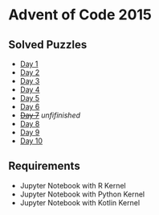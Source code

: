 # Advent of Code 2015

## Solved Puzzles
- [Day 1](01/aoc2015-day01.md)
- [Day 2](02/aoc2015-day02.md)
- [Day 3](03/aoc2015-day3.md)
- [Day 4](04/aoc2015-day4.md)
- [Day 5](05/aoc2015-day05.md)
- [Day 6](06/aoc2015-day06.md)
- [~~Day 7~~](07/aoc2015-day07.md) *unfifinished*
- [Day 8](08/aoc2015-day08.md)
- [Day 9](09/aoc2015-day09.md)
- [Day 10](10/aoc2015-day10.md)

## Requirements
- Jupyter Notebook with R Kernel
- Jupyter Notebook with Python Kernel
- Jupyter Notebook with Kotlin Kernel


